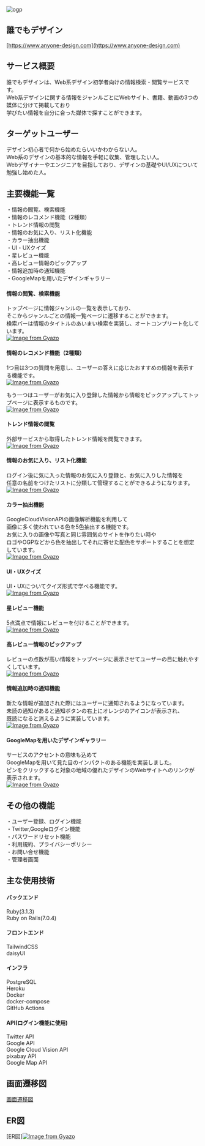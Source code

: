 ![ogp](https://user-images.githubusercontent.com/108202935/222415949-c5ed3243-ce20-48f4-aefb-0363dabbe96f.jpg)  

## 誰でもデザイン  
[https://www.anyone-design.com](https://www.anyone-design.com)  
  
## サービス概要  
誰でもデザインは、Web系デザイン初学者向けの情報検索・閲覧サービスです。  
Web系デザインに関する情報をジャンルごとにWebサイト、書籍、動画の3つの媒体に分けて掲載しており  
学びたい情報を自分に合った媒体で探すことができます。  
  
## ターゲットユーザー  
デザイン初心者で何から始めたらいいかわからない人。  
Web系のデザインの基本的な情報を手軽に収集、管理したい人。  
Webデザイナーやエンジニアを目指しており、デザインの基礎やUI/UXについて勉強し始めた人。   
  
## 主要機能一覧   
・情報の閲覧、検索機能  
・情報のレコメンド機能（2種類）  
・トレンド情報の閲覧  
・情報のお気に入り、リスト化機能  
・カラー抽出機能  
・UI・UXクイズ  
・星レビュー機能  
・高レビュー情報のピックアップ  
・情報追加時の通知機能  
・GoogleMapを用いたデザインギャラリー  

#### 情報の閲覧、検索機能  
トップページに情報ジャンルの一覧を表示しており、  
そこからジャンルごとの情報一覧ページに遷移することができます。  
検索バーは情報のタイトルのあいまい検索を実装し、オートコンプリート化しています。  
[![Image from Gyazo](https://i.gyazo.com/6f973d3292a15ab2de363e4d550ef5ec.gif)](https://gyazo.com/6f973d3292a15ab2de363e4d550ef5ec)  
  
#### 情報のレコメンド機能（2種類）  
1つ目は3つの質問を用意し、ユーザーの答えに応じたおすすめの情報を表示する機能です。  
[![Image from Gyazo](https://i.gyazo.com/c5187b69e8a373ebca08a8862d61a1c3.gif)](https://gyazo.com/c5187b69e8a373ebca08a8862d61a1c3)  
  
もう一つはユーザーがお気に入り登録した情報から情報をピックアップしてトップページに表示するものです。  
[![Image from Gyazo](https://i.gyazo.com/3b6ab713a11727b1452020f9f664f6b9.png)](https://gyazo.com/3b6ab713a11727b1452020f9f664f6b9)  
  
#### トレンド情報の閲覧  
外部サービスから取得したトレンド情報を閲覧できます。  
[![Image from Gyazo](https://i.gyazo.com/3e7ec08a193150586bc2cee3d96a7822.gif)](https://gyazo.com/3e7ec08a193150586bc2cee3d96a7822)  
  
#### 情報のお気に入り、リスト化機能  
ログイン後に気に入った情報のお気に入り登録と、お気に入りした情報を  
任意の名前をつけたリストに分類して管理することができるようになります。  
[![Image from Gyazo](https://i.gyazo.com/c7ca10167f67224c722be1ae45bcea88.gif)](https://gyazo.com/c7ca10167f67224c722be1ae45bcea88)  
  
#### カラー抽出機能  
GoogleCloudVisionAPIの画像解析機能を利用して  
画像に多く使われている色を5色抽出する機能です。  
お気に入りの画像や写真と同じ雰囲気のサイトを作りたい時や  
ロゴやOGPなどから色を抽出してそれに寄せた配色をサポートすることを想定しています。  
[![Image from Gyazo](https://i.gyazo.com/82294921963c349d27310e277056b467.gif)](https://gyazo.com/82294921963c349d27310e277056b467)  
  
#### UI・UXクイズ  
UI・UXについてクイズ形式で学べる機能です。  
[![Image from Gyazo](https://i.gyazo.com/ecb1be5efaa1a5bfac002da0ce2e2d4a.gif)](https://gyazo.com/ecb1be5efaa1a5bfac002da0ce2e2d4a)  
  
#### 星レビュー機能  
5点満点で情報にレビューを付けることができます。  
[![Image from Gyazo](https://i.gyazo.com/b5f2af2cbfd9f84943d0b590d4dd3512.gif)](https://gyazo.com/b5f2af2cbfd9f84943d0b590d4dd3512)  
  
#### 高レビュー情報のピックアップ  
レビューの点数が高い情報をトップページに表示させてユーザーの目に触れやすくしています。  
[![Image from Gyazo](https://i.gyazo.com/42a5561fed799cc7d985859b2699598a.png)](https://gyazo.com/42a5561fed799cc7d985859b2699598a)  
  
#### 情報追加時の通知機能  
新たな情報が追加された際にはユーザーに通知されるようになっています。  
未読の通知があると通知ボタンの右上にオレンジのアイコンが表示され、  
既読になると消えるように実装しています。  
[![Image from Gyazo](https://i.gyazo.com/f012d1084425f34cf3c07d969617d2e2.gif)](https://gyazo.com/f012d1084425f34cf3c07d969617d2e2)  
#### GoogleMapを用いたデザインギャラリー  
サービスのアクセントの意味も込めて  
GoogleMapを用いて見た目のインパクトのある機能を実装しました。  
ピンをクリックすると対象の地域の優れたデザインのWebサイトへのリンクが表示されます。  
[![Image from Gyazo](https://i.gyazo.com/b1c27b2d8407246530da011ed654e956.gif)](https://gyazo.com/b1c27b2d8407246530da011ed654e956)  
  
  

## その他の機能
・ユーザー登録、ログイン機能  
・Twitter,Googleログイン機能  
・パスワードリセット機能  
・利用規約、プライバシーポリシー  
・お問い合せ機能  
・管理者画面  

## 主な使用技術
#### バックエンド  
Ruby(3.1.3)  
Ruby on Rails(7.0.4)  

#### フロントエンド  
TailwindCSS  
daisyUI  

#### インフラ  
PostgreSQL  
Heroku  
Docker  
docker-compose  
GitHub Actions  

#### API(ログイン機能に使用)  
Twitter API  
Google API  
Google Cloud Vision API  
pixabay API  
Google Map API  

## 画面遷移図
[画面遷移図](https://www.figma.com/file/GddVj9pDkApNER6qXSPhmY/%E3%83%9D%E3%83%BC%E3%83%88%E3%83%95%E3%82%A9%E3%83%AA%E3%82%AA%E7%94%BB%E9%9D%A2%E9%81%B7%E7%A7%BB%E5%9B%B3?node-id=0%3A1&t=eQoRBW5SHxuSMXco-0)

## ER図
[ER図][![Image from Gyazo](https://i.gyazo.com/ee68e5469d483ed38702f58f333f8a72.png)](https://gyazo.com/ee68e5469d483ed38702f58f333f8a72)  
